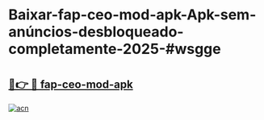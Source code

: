 # Baixar-fap-ceo-mod-apk-Apk-sem-anúncios-desbloqueado-completamente-2025-#wsgge

# <h2><a href="https://ainizakaria.my?title=fap-ceo-mod-apk&ref=24M">🔗👉 🔴 fap-ceo-mod-apk</a></h2>

[![acn](https://github.com/user-attachments/assets/0f9c940e-d8b0-45ae-aac7-cd30a18b3e1c)](https://ainizakaria.my?title=fap-ceo-mod-apk&ref=24M)

